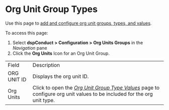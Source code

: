 # Org Unit Group Types

<div class="use">

Use this page to [add and configure org unit groups, types, and
values](../Use_Cases/Manage_Org_Units.htm#Add_and_Configure_Org_Unit_Groups,_Types,_and_Values).

</div>

To access this page:

1.  Select <span style="font-weight: bold;">dspConduct \>
    </span>**Configuration \> Org Units Groups** in the *Navigation*
    pane
2.  Click the **Org Units** Icon for an Org Unit
Group.

|             |                                                                                                                                                          |
| ----------- | -------------------------------------------------------------------------------------------------------------------------------------------------------- |
| Field       | Description                                                                                                                                              |
| ORG UNIT ID | Displays the org unit ID.                                                                                                                                |
| Org Units   | Click to open the *[Org Unit Group Type Values](Org_Unit_Group_Type_Values.htm)* page to configure org unit values to be included for the org unit type. |
